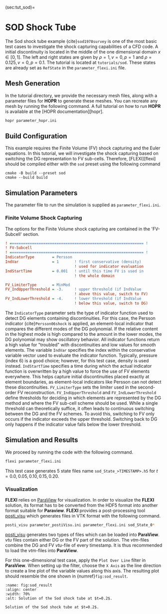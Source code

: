 (sec:tut_sod)=
# SOD Shock Tube
The Sod shock tube example {cite}`sod1978survey` is one of the most basic test cases to investigate the shock capturing capabilities of a CFD code. A initial discontinuity is located in the middle of the one dimensional domain $x \in [0,1]$. The left and right states are given by $\rho=1, v=0, p=1$ and $\rho=0.125, v=0, p=0.1$. The tutorial is located at `tutorials/sod`. These states are already set as ``RefState`` in the `parameter_flexi.ini` file.

## Mesh Generation
In the tutorial directory, we provide the necessary mesh files, along with a parameter files for **HOPR** to generate these meshes. You can recreate any mesh by running the following command. A full tutorial on how to run **HOPR** is available at the [HOPR documentation][hopr].
```bash
hopr parameter_hopr.ini
```

## Build Configuration
This example requires the Finite Volume (FV) shock capturing and the Euler equations. In this tutorial, we will investigate the shock capturing based on switching the DG representation to FV sub-cells. 
Therefore, [FLEXI][flexi] should be compiled either with the `sod` preset using the following command

```{code-block} bash
cmake -B build --preset sod
cmake --build build
```

## Simulation Parameters
The parameter file to run the simulation is supplied as `parameter_flexi.ini`. 

### Finite Volume Shock Capturing
The options for the Finite Volume shock capturing are contained in the 'FV-Subcell' section.

```ini
! ============================================================ !
! FV-Subcell
! ============================================================ !
IndicatorType        = Persson
IndVar               = 1       ! first conservative (density) 
                               ! used for indicator evaluation
IndStartTime         = 0.001   ! until this time FV is used in 
                               ! the whole domain

FV_LimiterType       = MinMod
FV_IndUpperThreshold = -3.     ! upper threshold (if IndValue 
                               ! above this value, switch to FV)
FV_IndLowerThreshold = -4.     ! lower threshold (if IndValue 
                               ! below this value, switch to DG)
```

The `IndicatorType` parameter sets the type of indicator function used to detect DG elements containing discontinuities. For this case, the Persson indicator {cite}`Persson06shock` is applied, an element-local indicator that compares the different modes of the DG polynomial. If the relative content in the highest mode is high compared to the amount in the lower modes, the DG polynomial may show oscillatory behavior. All indicator functions return a high value for "troubled" with discontinuities and low values for smooth elements. The variable `IndVar` specifies the index within the conservative variable vector used to evaluate the indicator function. Typically, pressure (index 6) is a good choice; however, for this test case, density is used instead. `IndStartTime` specifies a time during which the actual indicator function is overwritten by a high value to force the use of FV elements everywhere. This helps capture initial discontinuities placed exactly at element boundaries, as element-local indicators like Persson can not detect these discontinuities. `FV_LimiterType` sets the limiter used in the second-order FV reconstruction. `FV_IndUpperThreshold` and `FV_IndLowerThreshold` define thresholds for deciding in which elements are represented by the DG method and where the FV sub-cell scheme should be used. While a single threshold can theoretically suffice, it often leads to continuous switching between the DG and the FV schemes. To avoid this, switching to FV only occurs if the indicator exceeds the upper threshold. Switching back to DG only happens if the indicator value falls below the lower threshold.

## Simulation and Results
We proceed by running the code with the following command.
```bash
flexi parameter_flexi.ini
```
This test case generates $5$ state files name `sod_State_>TIMESTAMP>.h5` for $t=0.0, 0.05, 0.10, 0.15, 0.20$. 

### Visualization
**FLEXI** relies on [ParaView](https://www.paraview.org) for visualization. In order to visualize the **FLEXI** solution, its format has to be converted from the HDF5 format into another format suitable for **Paraview**. **FLEXI** provides a post-processing tool [posti_visu](tools-visualization) which generates files in VTK format with the following command.
```bash
posti_visu parameter_postiVisu.ini parameter_flexi.ini sod_State_0*
```
[posti_visu](tools-visualization) generates two types of files which can be loaded into **ParaView**. *vtu* files contain either DG or the FV part of the solution. The *vtm*-files combine the DG and FV *vtu*-file of every timestamp. It is thus recommended to load the *vtm*-files into **ParaView**.

For this one-dimensional test case, apply the `Plot Over Line` filter in **ParaView**. When setting up the filter, choose the `X Axis` as the line direction to create a line plot of the variable values along this axis. The resulting plot should resemble the one shown in {numref}`fig:sod_result`.

```{figure} ./figures/sod_paraview_visualization.jpg
:name: fig:sod_result
:align: center
:width: 70%
:alt: Solution of the Sod shock tube at $t=0.2$.

Solution of the Sod shock tube at $t=0.2$.
```
